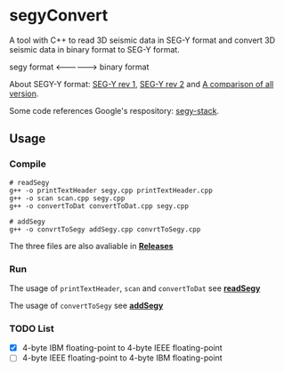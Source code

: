 # segyConvert

A tool with C++ to read 3D seismic data in SEG-Y format 
and convert 3D seismic data in binary format to SEG-Y format.

segy format <------> binary format

About SEGY-Y format: [SEG-Y rev 1](https://seg.org/Portals/0/SEG/News%20and%20Resources/Technical%20Standards/seg_y_rev1.pdf), [SEG-Y rev 2](https://seg.org/Portals/0/SEG/News%20and%20Resources/Technical%20Standards/seg_y_rev2_0-mar2017.pdf) and [A comparison of all version](https://wiki.seg.org/images/4/42/SEG-Y_bytestream_all_revisions.pdf).

Some code references Google's respository: [segy-stack](https://github.com/google/segy-stack).


## Usage

### Compile

```shell
# readSegy
g++ -o printTextHeader segy.cpp printTextHeader.cpp
g++ -o scan scan.cpp segy.cpp
g++ -o convertToDat convertToDat.cpp segy.cpp

# addSegy
g++ -o convrtToSegy addSegy.cpp convrtToSegy.cpp
```

The three files are also avaliable in [**Releases**](https://github.com/JintaoLee-Roger/segyConvert/releases)

### Run

The usage of `printTextHeader`, `scan` and `convertToDat` see [**readSegy**](./readSegy/README.md) 

The usage of `convertToSegy` see [**addSegy**](./addSegy/README.md)


### TODO List

- [x] 4-byte IBM floating-point to 4-byte IEEE floating-point
- [ ] 4-byte IEEE floating-point to 4-byte IBM floating-point
